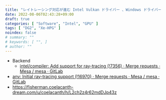 ```yaml
---
title: "レイトレーシング対応が進む Intel Vulkan ドライバー 、Windows ドライバーと共有のライブラリを導入"
date: 2022-08-06T02:43:28+09:00
draft: true
categories: [ "Software", "Intel", "GPU" ]
tags: [ "DG2", "Xe-HPG" ]
noindex: false
# summary: ""
# keywords: [ "", ]
# author: ""
---
```


 * Backend 
    * [intel/compiler: Add support for ray-tracing (!7356) · Merge requests · Mesa / mesa · GitLab](https://gitlab.freedesktop.org/mesa/mesa/-/merge_requests/7356)
 * [anv: Initial ray-tracing support (!16970) · Merge requests · Mesa / mesa · GitLab](https://gitlab.freedesktop.org/mesa/mesa/-/merge_requests/16970/)
 * https://fisherman.coelacanth-dream.com/u/coelacanth/h/L2ch2z4r62mdDJp43z
